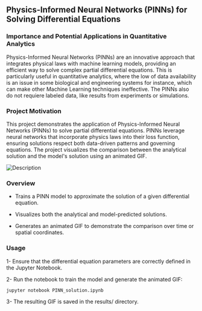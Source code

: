 ## Physics-Informed Neural Networks (PINNs) for Solving Differential Equations

### Importance and Potential Applications in Quantitative Analytics

Physics-Informed Neural Networks (PINNs) are an innovative approach that integrates physical laws with machine learning models, providing an efficient way to solve complex partial differential equations. This is particularly useful in quantitative analytics, where the low of data availability is an issue in some biological and engineering systems for instance, which can make other Machine Learning techniques  ineffective. The PINNs also do not requiere labeled data, like results from experiments or simulations.

### Project Motivation

This project demonstrates the application of Physics-Informed Neural Networks (PINNs) to solve partial differential equations. PINNs leverage neural networks that incorporate physics laws into their loss function, ensuring solutions respect both data-driven patterns and governing equations. The project visualizes the comparison between the analytical solution and the model's solution using an animated GIF.


![Description](results/dnn_training.gif)


### Overview

* Trains a PINN model to approximate the solution of a given differential equation.

* Visualizes both the analytical and model-predicted solutions.

* Generates an animated GIF to demonstrate the comparison over time or spatial coordinates.


### Usage

1- Ensure that the differential equation parameters are correctly defined in the Jupyter Notebook.

2- Run the notebook to train the model and generate the animated GIF:

```bash
jupyter notebook PINN_solution.ipynb
```

3- The resulting GIF is saved in the results/ directory.

